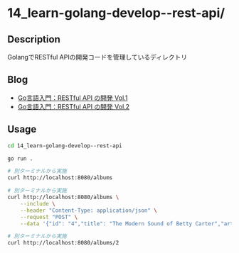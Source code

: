 # 14_learn-golang-develop--rest-api/

## Description

GolangでRESTful APIの開発コードを管理しているディレクトリ

## Blog

- [Go言語入門：RESTful API の開発 Vol.1](https://yossi-note.com/developing_restful_api_with_golang_1/)
- [Go言語入門：RESTful API の開発 Vol.2](https://yossi-note.com/developing_restful_api_with_golang_2/)

## Usage

```sh
cd 14_learn-golang-develop--rest-api

go run .
```

```sh
# 別ターミナルから実施
curl http://localhost:8080/albums
```

```sh
# 別ターミナルから実施
curl http://localhost:8080/albums \
    --include \
    --header "Content-Type: application/json" \
    --request "POST" \
    --data '{"id": "4","title": "The Modern Sound of Betty Carter","artist": "Betty Carter","price": 49.99}'
```

```sh
# 別ターミナルから実施
curl http://localhost:8080/albums/2
```
